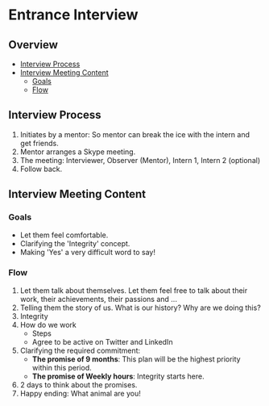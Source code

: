 # Entrance Interview <!-- omit in toc -->

## Overview <!-- omit in toc -->
- [Interview Process](#Interview-Process)
- [Interview Meeting Content](#Interview-Meeting-Content)
  - [Goals](#Goals)
  - [Flow](#Flow)

## Interview Process
1. Initiates by a mentor: So mentor can break the ice with the intern and get friends.
2. Mentor arranges a Skype meeting.
3. The meeting: Interviewer, Observer (Mentor), Intern 1, Intern 2 (optional)
4. Follow back.

## Interview Meeting Content
### Goals
- Let them feel comfortable.
- Clarifying the 'Integrity' concept.
- Making 'Yes' a very difficult word to say!

### Flow
1. Let them talk about themselves. Let them feel free to talk about their work, their achievements, their passions and ...
2. Telling them the story of us. What is our history? Why are we doing this?
3. Integrity
4. How do we work
   - Steps
   - Agree to be active on Twitter and LinkedIn
5. Clarifying the required commitment:
   - **The promise of 9 months**: This plan will be the highest priority within this period.
   - **The promise of Weekly hours**: Integrity starts here.
6. 2 days to think about the promises.
7. Happy ending: What animal are you!
